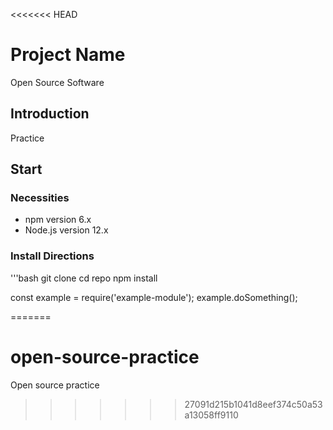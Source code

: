 <<<<<<< HEAD
# Project Name
Open Source Software

## Introduction
Practice

## Start

### Necessities
- npm version 6.x
- Node.js version 12.x

### Install Directions
'''bash
git clone 
cd repo
npm install

const example = require('example-module');
example.doSomething();

=======
# open-source-practice
Open source practice
>>>>>>> 27091d215b1041d8eef374c50a53a13058ff9110
